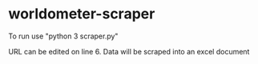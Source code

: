# worldometer-scraper

To run use "python 3 scraper.py" 

URL can be edited on line 6. Data will be scraped into an excel document
